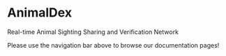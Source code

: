 # AnimalDex

Real-time Animal Sighting Sharing and Verification Network

Please use the navigation bar above to browse our documentation pages!